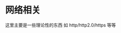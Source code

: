 # 网络相关

这里主要是一些理论性的东西 如 http/http2.0/https 等等
<LastUpdated />




 <!-- <template>
  <Vssue :issue-id="1" />
</template> -->